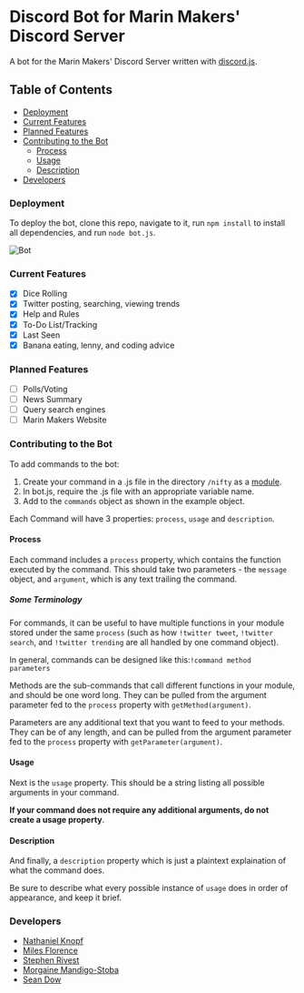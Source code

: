# Discord Bot for Marin Makers' Discord Server
A bot for the Marin Makers' Discord Server written with [discord.js](https://www.npmjs.com/package/discord.js).

## Table of Contents
+ [Deployment](https://github.com/MarinMakers/discord-bot/blob/master/README.md#deployment)
+ [Current Features](https://github.com/MarinMakers/discord-bot/blob/master/README.md#current-features)
+ [Planned Features](https://github.com/MarinMakers/discord-bot/blob/master/README.md#planned-features)
+ [Contributing to the Bot](https://github.com/MarinMakers/discord-bot/blob/master/README.md#contributing-to-the-bot)
  - [Process](https://github.com/MarinMakers/discord-bot/blob/master/README.md#process)
  - [Usage](https://github.com/MarinMakers/discord-bot/blob/master/README.md#usage)
  - [Description](https://github.com/MarinMakers/discord-bot/blob/master/README.md#description)
+ [Developers](https://github.com/MarinMakers/discord-bot/blob/master/README.md#developers)

### Deployment
To deploy the bot, clone this repo, navigate to it, run `npm install` to install all dependencies, and run `node bot.js`.

![Bot](http://i68.tinypic.com/10hr2tk.png)
### Current Features
- [x] Dice Rolling
- [x] Twitter posting, searching, viewing trends
- [x] Help and Rules
- [x] To-Do List/Tracking
- [x] Last Seen
- [x] Banana eating, lenny, and coding advice

### Planned Features
- [ ] Polls/Voting
- [ ] News Summary
- [ ] Query search engines
- [ ] Marin Makers Website

### Contributing to the Bot
To add commands to the bot:

1. Create your command in a .js file in the directory `/nifty` as a [module](https://www.sitepoint.com/understanding-module-exports-exports-node-js/).
2. In bot.js, require the .js file with an appropriate variable name.
3. Add to the `commands` object as shown in the example object.

Each Command will have 3 properties: `process`, `usage` and `description`.

#### Process
Each command includes a `process` property, which contains the function executed by the command. This should take two parameters - the `message` object, and `argument`, which is any text trailing the command. 

##### Some Terminology
For commands, it can be useful to have multiple functions in your module stored under the same `process` (such as how `!twitter tweet`, `!twitter search`, and `!twitter trending` are all handled by one command object). 

In general, commands can be designed like this:`!command method parameters`

Methods are the sub-commands that call different functions in your module, and should be one word long. They can be pulled from the argument parameter fed to the `process` property with `getMethod(argument)`.

Parameters are any additional text that you want to feed to your methods. They can be of any length, and can be pulled from the argument parameter fed to the `process` property with `getParameter(argument)`.

#### Usage
Next is the `usage` property. This should be a string listing all possible arguments in your command. 

__If your command does not require any additional arguments, do not create a usage property__.

#### Description
And finally, a `description` property which is just a plaintext explaination of what the command does. 

Be sure to describe what every possible instance of `usage` does in order of appearance, and keep it brief.

### Developers
- [Nathaniel Knopf](https://github.com/nathanielknopf)
- [Miles Florence](https://github.com/milesflo)
- [Stephen Rivest](https://github.com/Magicsteve46)
- [Morgaine Mandigo-Stoba](https://github.com/mmandigostoba)
- [Sean Dow](https://github.com/bobthepally)
